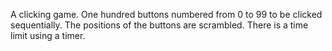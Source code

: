 A clicking game.
One hundred buttons numbered from 0 to 99 to be clicked sequentially. The positions of the buttons are scrambled. There is a time limit using a timer. 

